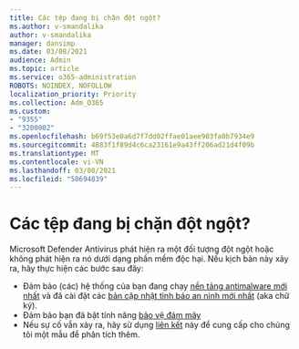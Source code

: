```yaml
---
title: Các tệp đang bị chặn đột ngột?
ms.author: v-smandalika
author: v-smandalika
manager: dansimp
ms.date: 03/08/2021
audience: Admin
ms.topic: article
ms.service: o365-administration
ROBOTS: NOINDEX, NOFOLLOW
localization_priority: Priority
ms.collection: Adm_O365
ms.custom:
- "9355"
- "3200002"
ms.openlocfilehash: b69f53e0a6d7f7dd02ffae01aee903fa0b7934e9
ms.sourcegitcommit: 4883f1f89d4c6ca23161e9a43ff206ad21d4f09b
ms.translationtype: MT
ms.contentlocale: vi-VN
ms.lasthandoff: 03/08/2021
ms.locfileid: "50694839"
---
```

# <a name="files-are-being-blocked-unexpectedly"></a>Các tệp đang bị chặn đột ngột?

Microsoft Defender Antivirus phát hiện ra một đối tượng đột ngột hoặc không phát hiện ra nó dưới dạng phần mềm độc hại. Nếu kịch bản này xảy ra, hãy thực hiện các bước sau đây:

- Đảm bảo (các) hệ thống của bạn đang chạy [nền tảng antimalware mới nhất](https://docs.microsoft.com/windows/security/threat-protection/microsoft-defender-antivirus/manage-updates-baselines-microsoft-defender-antivirus) và đã cài đặt các [bản cập nhật tình báo an ninh mới nhất](https://www.microsoft.com/security/encyclopedia/adlpackages.aspx) (aka chữ ký).
- Đảm bảo bạn đã bật tính năng [bảo vệ đám mây](https://docs.microsoft.com/windows/security/threat-protection/microsoft-defender-antivirus/enable-cloud-protection-microsoft-defender-antivirus)
- Nếu sự cố vẫn xảy ra, hãy sử dụng [liên kết](https://www.microsoft.com/wdsi/filesubmission) này để cung cấp cho chúng tôi một mẫu để phân tích thêm.
